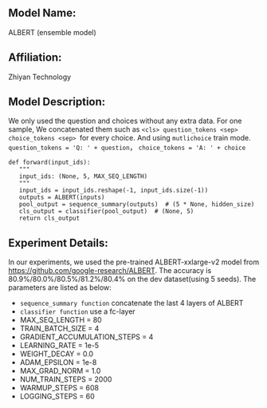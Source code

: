 ## Model Name:
ALBERT (ensemble model)

## Affiliation:
Zhiyan Technology

## Model Description: 
We only used the question and choices without any extra data. 
For one sample, We concatenated them such as `<cls> question_tokens <sep> choice_tokens <sep> `for every choice. And using `mutlichoice` train mode.
`question_tokens = 'Q: ' + question`，
`choice_tokens = 'A: ' + choice`
```
def forward(input_ids):
   """
   input_ids: (None, 5, MAX_SEQ_LENGTH)
   """
   input_ids = input_ids.reshape(-1, input_ids.size(-1))
   outputs = ALBERT(inputs)
   pool_output = sequence_summary(outputs)  # (5 * None, hidden_size)
   cls_output = classifier(pool_output)  # (None, 5)
   return cls_output
```


## Experiment Details: 
In our experiments, we used the pre-trained ALBERT-xxlarge-v2 model from https://github.com/google-research/ALBERT. The accuracy is 80.9%/80.0%/80.5%/81.2%/80.4% on the dev dataset(using 5 seeds). The parameters are listed as below:
- `sequence_summary function` concatenate the last 4 layers of ALBERT
- `classifier function` use a fc-layer
- MAX_SEQ_LENGTH = 80
- TRAIN_BATCH_SIZE = 4
- GRADIENT_ACCUMULATION_STEPS = 4
- LEARNING_RATE = 1e-5
- WEIGHT_DECAY = 0.0
- ADAM_EPSILON = 1e-8
- MAX_GRAD_NORM = 1.0
- NUM_TRAIN_STEPS = 2000
- WARMUP_STEPS = 608
- LOGGING_STEPS = 60
